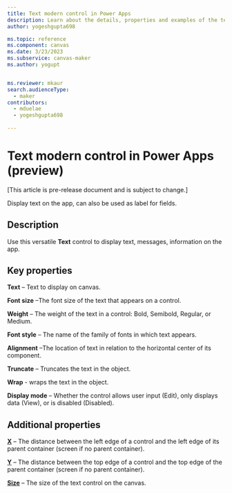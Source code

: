 ```yaml
---
title: Text modern control in Power Apps
description: Learn about the details, properties and examples of the text modern control in Power Apps.
author: yogeshgupta698

ms.topic: reference
ms.component: canvas
ms.date: 3/23/2023
ms.subservice: canvas-maker
ms.author: yogupt


ms.reviewer: mkaur
search.audienceType: 
  - maker
contributors:
  - mduelae
  - yogeshgupta698
  
---
```

# Text modern control in Power Apps (preview)

[This article is pre-release document and is subject to change.]

Display text on the app, can also be used as label for fields.

## Description
Use this versatile **Text** control to display text, messages, information on the app.

## Key properties

**Text** – Text to display on canvas.

**Font size** –The font size of the text that appears on a control.

**Weight** – The weight of the text in a control: Bold, Semibold, Regular, or Medium.

**Font style** – The name of the family of fonts in which text appears.

**Alignment** –The location of text in relation to the horizontal center of its component.

**Truncate** – Truncates the text in the object.

**Wrap** - wraps the text in the object.

**Display mode** – Whether the control allows user input (Edit), only displays data (View), or is disabled (Disabled).


## Additional properties

**[X](../properties-size-location.md)** – The distance between the left edge of a control and the left edge of its parent container (screen if no parent container).

**[Y](../properties-size-location.md)** – The distance between the top edge of a control and the top edge of the parent container (screen if no parent container).

**[Size](../properties-text.md)** – The size of the text control on the canvas.


